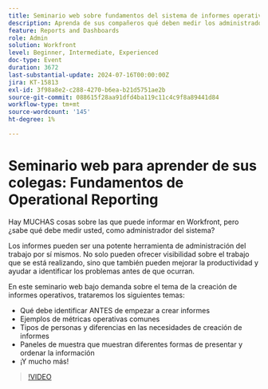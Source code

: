 ```yaml
---
title: Seminario web sobre fundamentos del sistema de informes operativos
description: Aprenda de sus compañeros qué deben medir los administradores del sistema en Workfront. Descubra las métricas clave, las necesidades de creación de informes y los paneles de muestra en nuestro seminario web bajo demanda.
feature: Reports and Dashboards
role: Admin
solution: Workfront
level: Beginner, Intermediate, Experienced
doc-type: Event
duration: 3672
last-substantial-update: 2024-07-16T00:00:00Z
jira: KT-15813
exl-id: 3f98a8e2-c288-4270-b6ea-b21d5751ae2b
source-git-commit: 088615f28aa91dfd4ba119c11c4c9f8a89441d84
workflow-type: tm+mt
source-wordcount: '145'
ht-degree: 1%

---
```


# Seminario web para aprender de sus colegas: Fundamentos de Operational Reporting

Hay MUCHAS cosas sobre las que puede informar en Workfront, pero ¿sabe qué debe medir usted, como administrador del sistema?

Los informes pueden ser una potente herramienta de administración del trabajo por sí mismos. No solo pueden ofrecer visibilidad sobre el trabajo que se está realizando, sino que también pueden mejorar la productividad y ayudar a identificar los problemas antes de que ocurran.

En este seminario web bajo demanda sobre el tema de la creación de informes operativos, trataremos los siguientes temas:

* Qué debe identificar ANTES de empezar a crear informes
* Ejemplos de métricas operativas comunes
* Tipos de personas y diferencias en las necesidades de creación de informes
* Paneles de muestra que muestran diferentes formas de presentar y ordenar la información
* ¡Y mucho más!

>[!VIDEO](https://video.tv.adobe.com/v/3431007/?learn=on)
